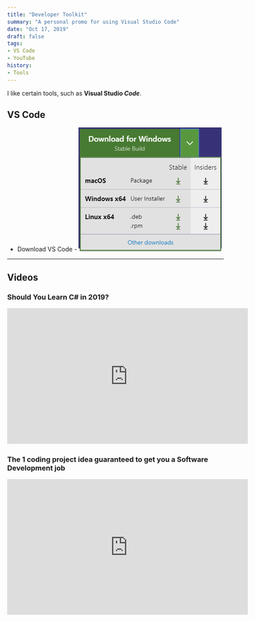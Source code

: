 ```yaml
---
title: "Developer Toolkit"
summary: "A personal promo for using Visual Studio Code"
date: "Oct 17, 2019"
draft: false
tags:
- VS Code
- YouTube
history:
- Tools
---
```


I like certain tools, such as **Visual Studio *Code***.

## VS Code

- Download VS Code - ![Download VS Code](./download-vscode.png)

----

## Videos

### Should You Learn C# in 2019?

<iframe width="560" height="315" src="https://www.youtube.com/embed/ZUgNy-okDQ4" frameborder="0" allow="accelerometer; autoplay; encrypted-media; gyroscope; picture-in-picture" allowfullscreen></iframe>

### The 1 coding project idea guaranteed to get you a Software Development job

<iframe width="560" height="315" src="https://www.youtube.com/embed/oC483DTjRXU" frameborder="0" allow="accelerometer; autoplay; encrypted-media; gyroscope; picture-in-picture" allowfullscreen></iframe>